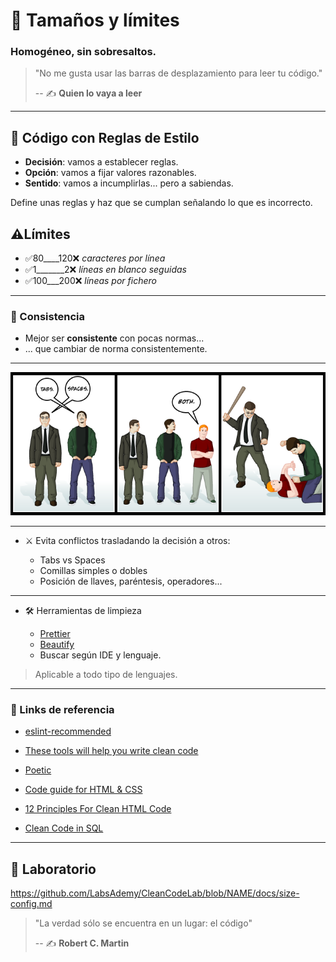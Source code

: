 # 📏 Tamaños y límites

### Homogéneo, sin sobresaltos.

> "No me gusta usar las barras de desplazamiento para leer tu código."
>
> -- ✍️ **Quien lo vaya a leer**

---

## 👕 Código con Reglas de Estilo

- **Decisión**: vamos a establecer reglas.
- **Opción**: vamos a fijar valores razonables.
- **Sentido**: vamos a incumplirlas... pero a sabiendas.

Define unas reglas y haz que se cumplan señalando lo que es incorrecto.

## ⚠️Límites

- ✅80____120❌ _caracteres por línea_
- ✅1_______2❌ _líneas en blanco seguidas_
- ✅100___200❌ _líneas por fichero_

---

### 🔁 Consistencia

- Mejor ser **consistente** con pocas normas...
- ... que cambiar de norma consistentemente.

---

![Tabs vs Spaces](https://github.com/BitAdemy/CleanCode/raw/NAME/assets/tabs_vs_spaces.png)

---

- ⚔️ Evita conflictos trasladando la decisión a otros:

  - Tabs vs Spaces
  - Comillas simples o dobles
  - Posición de llaves, paréntesis, operadores...

---

- 🛠 Herramientas de limpieza

  - [Prettier](https://prettier.io/)
  - [Beautify](https://www.npmjs.com/package/js-beautify)
  - Buscar según IDE y lenguaje.

> Aplicable a todo tipo de lenguajes.

---

### 🔗 Links de referencia

- [eslint-recommended](https://github.com/eslint/eslint/blob/master/conf/eslint-recommended.js)

- [These tools will help you write clean code](https://www.freecodecamp.org/news/these-tools-will-help-you-write-clean-code-da4b5401f68e/)

- [Poetic](https://github.com/arianacosta/poetic)

- [Code guide for HTML & CSS](https://codeguide.co/)

- [12 Principles For Clean HTML Code](https://www.smashingmagazine.com/2008/11/12-principles-for-keeping-your-code-clean/)

- [Clean Code in SQL](https://riptutorial.com/sql/topic/9843/clean-code-in-sql)

---

## 📝 Laboratorio

https://github.com/LabsAdemy/CleanCodeLab/blob/NAME/docs/size-config.md

> "La verdad sólo se encuentra en un lugar: el código"
>
> -- ✍️ **Robert C. Martin**